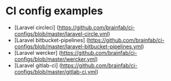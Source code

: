 # CI config examples

* [Laravel circleci] (https://github.com/brainfab/ci-configs/blob/master/laravel-circle.yml)
* [Laravel bitbucket-pipelines] (https://github.com/brainfab/ci-configs/blob/master/laravel-bitbucket-pipelines.yml)
* [Laravel wercker] (https://github.com/brainfab/ci-configs/blob/master/wercker.yml)
* [Laravel gitlab-ci] (https://github.com/brainfab/ci-configs/blob/master/gitlab-ci.yml)
